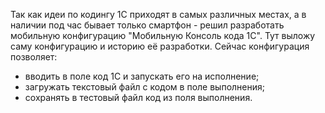 Так как идеи по кодингу 1С приходят в самых различных местах, а в наличии под час бывает только смартфон - решил разработать мобильную конфигурацию "Мобильную Консоль кода 1С".
Тут выложу саму конфигурацию и историю её разработки.
Сейчас конфигурация позволяет:
- вводить в поле код 1С и запускать его на исполнение;
- загружать текстовый файл с кодом в поле выполнения;
- сохранять в тестовый файл код из поля выполнения.
